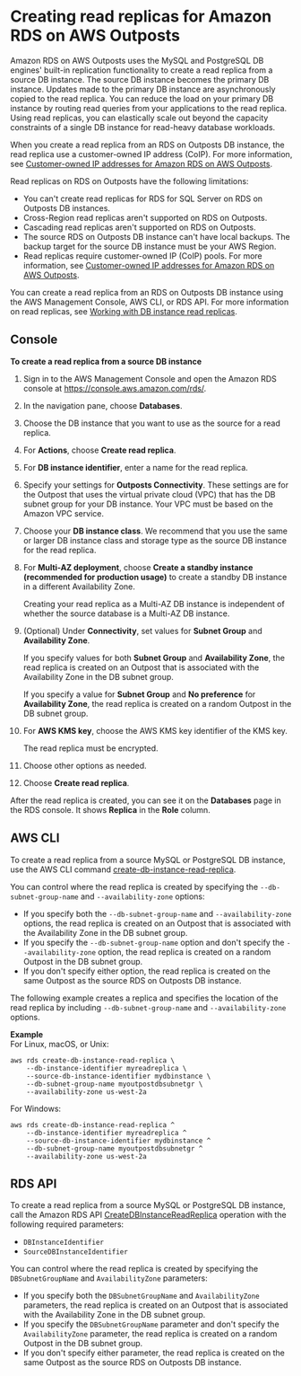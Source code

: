 # Creating read replicas for Amazon RDS on AWS Outposts<a name="rds-on-outposts.rr"></a>

Amazon RDS on AWS Outposts uses the MySQL and PostgreSQL DB engines' built\-in replication functionality to create a read replica from a source DB instance\. The source DB instance becomes the primary DB instance\. Updates made to the primary DB instance are asynchronously copied to the read replica\. You can reduce the load on your primary DB instance by routing read queries from your applications to the read replica\. Using read replicas, you can elastically scale out beyond the capacity constraints of a single DB instance for read\-heavy database workloads\.

When you create a read replica from an RDS on Outposts DB instance, the read replica use a customer\-owned IP address \(CoIP\)\. For more information, see [Customer\-owned IP addresses for Amazon RDS on AWS Outposts](rds-on-outposts.coip.md)\.

Read replicas on RDS on Outposts have the following limitations:
+ You can't create read replicas for RDS for SQL Server on RDS on Outposts DB instances\.
+ Cross\-Region read replicas aren't supported on RDS on Outposts\.
+ Cascading read replicas aren't supported on RDS on Outposts\.
+ The source RDS on Outposts DB instance can't have local backups\. The backup target for the source DB instance must be your AWS Region\.
+ Read replicas require customer\-owned IP \(CoIP\) pools\. For more information, see [Customer\-owned IP addresses for Amazon RDS on AWS Outposts](rds-on-outposts.coip.md)\.

You can create a read replica from an RDS on Outposts DB instance using the AWS Management Console, AWS CLI, or RDS API\. For more information on read replicas, see [Working with DB instance read replicas](USER_ReadRepl.md)\.

## Console<a name="outposts-rr.Console"></a>

**To create a read replica from a source DB instance**

1. Sign in to the AWS Management Console and open the Amazon RDS console at [https://console\.aws\.amazon\.com/rds/](https://console.aws.amazon.com/rds/)\.

1. In the navigation pane, choose **Databases**\.

1. Choose the DB instance that you want to use as the source for a read replica\.

1. For **Actions**, choose **Create read replica**\. 

1. For **DB instance identifier**, enter a name for the read replica\.

1. Specify your settings for **Outposts Connectivity**\. These settings are for the Outpost that uses the virtual private cloud \(VPC\) that has the DB subnet group for your DB instance\. Your VPC must be based on the Amazon VPC service\.

1. Choose your **DB instance class**\. We recommend that you use the same or larger DB instance class and storage type as the source DB instance for the read replica\.

1. For **Multi\-AZ deployment**, choose **Create a standby instance \(recommended for production usage\)** to create a standby DB instance in a different Availability Zone\.

   Creating your read replica as a Multi\-AZ DB instance is independent of whether the source database is a Multi\-AZ DB instance\.

1. \(Optional\) Under **Connectivity**, set values for **Subnet Group** and **Availability Zone**\.

   If you specify values for both **Subnet Group** and **Availability Zone**, the read replica is created on an Outpost that is associated with the Availability Zone in the DB subnet group\.

   If you specify a value for **Subnet Group** and **No preference** for **Availability Zone**, the read replica is created on a random Outpost in the DB subnet group\.

1. For **AWS KMS key**, choose the AWS KMS key identifier of the KMS key\.

    The read replica must be encrypted\.

1. Choose other options as needed\.

1. Choose **Create read replica**\.

After the read replica is created, you can see it on the **Databases** page in the RDS console\. It shows **Replica** in the **Role** column\.

## AWS CLI<a name="outposts-rr.CLI"></a>

To create a read replica from a source MySQL or PostgreSQL DB instance, use the AWS CLI command [create\-db\-instance\-read\-replica](https://docs.aws.amazon.com/cli/latest/reference/rds/create-db-instance-read-replica.html)\.  

You can control where the read replica is created by specifying the `--db-subnet-group-name` and `--availability-zone` options:
+ If you specify both the `--db-subnet-group-name` and `--availability-zone` options, the read replica is created on an Outpost that is associated with the Availability Zone in the DB subnet group\.
+ If you specify the `--db-subnet-group-name` option and don't specify the `--availability-zone` option, the read replica is created on a random Outpost in the DB subnet group\.
+ If you don't specify either option, the read replica is created on the same Outpost as the source RDS on Outposts DB instance\.

The following example creates a replica and specifies the location of the read replica by including `--db-subnet-group-name` and `--availability-zone` options\.

**Example**  
For Linux, macOS, or Unix:  

```
aws rds create-db-instance-read-replica \
    --db-instance-identifier myreadreplica \
    --source-db-instance-identifier mydbinstance \
    --db-subnet-group-name myoutpostdbsubnetgr \
    --availability-zone us-west-2a
```
For Windows:  

```
aws rds create-db-instance-read-replica ^
    --db-instance-identifier myreadreplica ^
    --source-db-instance-identifier mydbinstance ^
    --db-subnet-group-name myoutpostdbsubnetgr ^
    --availability-zone us-west-2a
```

## RDS API<a name="outposts-rr.API"></a>

To create a read replica from a source MySQL or PostgreSQL DB instance, call the Amazon RDS API [CreateDBInstanceReadReplica](https://docs.aws.amazon.com/AmazonRDS/latest/APIReference/API_CreateDBInstanceReadReplica.html) operation with the following required parameters:
+ `DBInstanceIdentifier`
+ `SourceDBInstanceIdentifier`

You can control where the read replica is created by specifying the `DBSubnetGroupName` and `AvailabilityZone` parameters:
+ If you specify both the `DBSubnetGroupName` and `AvailabilityZone` parameters, the read replica is created on an Outpost that is associated with the Availability Zone in the DB subnet group\.
+ If you specify the `DBSubnetGroupName` parameter and don't specify the `AvailabilityZone` parameter, the read replica is created on a random Outpost in the DB subnet group\.
+ If you don't specify either parameter, the read replica is created on the same Outpost as the source RDS on Outposts DB instance\.